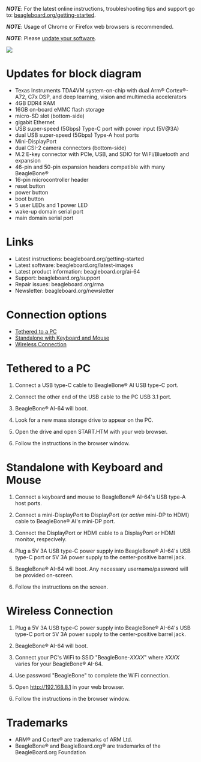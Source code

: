_**NOTE**_: For the latest online instructions, troubleshooting tips and support go to: [beagleboard.org/getting-started](https://beagleboard.org/getting-started).

_**NOTE**_: Usage of Chrome or Firefox web browsers is recommended.

_**NOTE**_: Please [update your software](https://beagleboard.org/update-ai64).

![](images/getting-started-image.png)

# Updates for block diagram
* Texas Instruments TDA4VM system-on-chip with dual Arm® Cortex®-A72, C7x DSP, and deep learning, vision and multimedia accelerators
* 4GB DDR4 RAM
* 16GB on-board eMMC flash storage
* micro-SD slot (bottom-side)
* gigabit Ethernet
* USB super-speed (5Gbps) Type-C port with power input (5V@3A)
* dual USB super-speed (5Gbps) Type-A host ports
* Mini-DisplayPort
* dual CSI-2 camera connectors (bottom-side)
* M.2 E-key connector with PCIe, USB, and SDIO for WiFi/Bluetooth and expansion
* 46-pin and 50-pin expansion headers compatible with many BeagleBone®
* 16-pin microcontroller header
* reset button
* power button
* boot button
* 5 user LEDs and 1 power LED
* wake-up domain serial port
* main domain serial port

# Links
* Latest instructions: beagleboard.org/getting-started
* Latest software: beagleboard.org/latest-images
* Latest product information: beagleboard.org/ai-64
* Support: beagleboard.org/support
* Repair issues: beagleboard.org/rma
* Newsletter: beagleboard.org/newsletter

# Connection options
* [Tethered to a PC](#tethered-to-a-pc)
* [Standalone with Keyboard and Mouse](#standalone-with-keyboard-and-mouse)
* [Wireless Connection](#wireless-connection)

# Tethered to a PC

1. Connect a USB type-C cable to BeagleBone® AI USB type-C port.

2. Connect the other end of the USB cable to the PC USB 3.1 port.

3. BeagleBone® AI-64 will boot.

4. Look for a new mass storage drive to appear on the PC.

5. Open the drive and open START.HTM with your web browser.

6. Follow the instructions in the browser window.


# Standalone with Keyboard and Mouse

1. Connect a keyboard and mouse to BeagleBone® AI-64's USB type-A host ports.

2. Connect a mini-DisplayPort to DisplayPort (or *active* mini-DP to HDMI) cable to BeagleBone® AI's mini-DP port.

3. Connect the DisplayPort or HDMI cable to a DisplayPort or HDMI monitor, respecively.

4. Plug a 5V 3A USB type-C power supply into BeagleBone® AI-64's USB type-C port or 5V 3A power supply to the center-positive barrel jack.

5. BeagleBone® AI-64 will boot. Any necessary username/password will be provided on-screen.

6. Follow the instructions on the screen.
 

# Wireless Connection

1. Plug a 5V 3A USB type-C power supply into BeagleBone® AI-64's USB type-C port or 5V 3A power supply to the center-positive barrel jack.

2. BeagleBone® AI-64 will boot.

3. Connect your PC's WiFi to SSID "BeagleBone-_XXXX_" where _XXXX_ varies for your BeagleBone® AI-64.

4. Use password "BeagleBone" to complete the WiFi connection.

5. Open http://192.168.8.1 in your web browser.

6. Follow the instructions in the browser window.


# Trademarks
* ARM® and Cortex® are trademarks of ARM Ltd.
* BeagleBone® and BeagleBoard.org® are trademarks of the BeagleBoard.org Foundation
